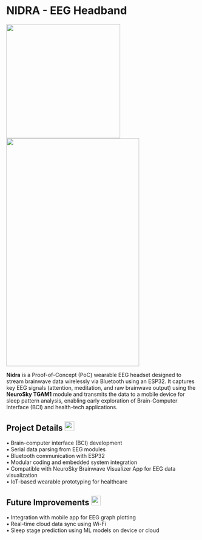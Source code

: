 # NIDRA - EEG Headband
<img src="https://github.com/user-attachments/assets/adb8d3ea-dbb9-48c0-ac36-8f9856f71450" width="300" height="300">
<img src="https://github.com/user-attachments/assets/12b54c27-ad00-4d77-b936-55ec79c95806" width="350" height="600">

**Nidra** is a Proof-of-Concept (PoC) wearable EEG headset designed to stream brainwave data wirelessly via Bluetooth using an ESP32. It captures key EEG signals (attention, meditation, and raw brainwave output) using the **NeuroSky TGAM1** module and transmits the data to a mobile device for sleep pattern analysis, enabling early exploration of Brain-Computer Interface (BCI) and health-tech applications.

## Project Details <img src="https://github.com/user-attachments/assets/bfc96e82-470a-445e-af48-5d7aab11a907" width="25" height="25">

• Brain-computer interface (BCI) development <br/>
• Serial data parsing from EEG modules <br/>
• Bluetooth communication with ESP32 <br/>
• Modular coding and embedded system integration <br/>
• Compatible with NeuroSky Brainwave Visualizer App for EEG data visualization <br/>
• IoT-based wearable prototyping for healthcare

## Future Improvements <img src="https://github.com/user-attachments/assets/1b02f820-8d9e-4479-8d9e-33b7e53f76f3" width="25" height="25">

• Integration with mobile app for EEG graph plotting <br/>
• Real-time cloud data sync using Wi-Fi <br/>
• Sleep stage prediction using ML models on device or cloud
